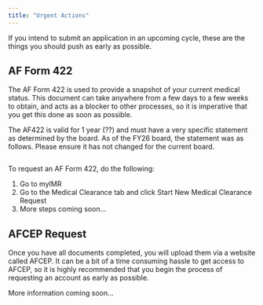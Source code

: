 ```yaml
---
title: "Urgent Actions"
---
```


If you intend to submit an application in an upcoming cycle, these are the things you should push as early as possible.

## AF Form 422

The AF Form 422 is used to provide a snapshot of your current medical status. This document can take anywhere from a few days to a few weeks to obtain, and acts as a blocker to other processes, so it is imperative that you get this done as soon as possible.

The AF422 is valid for 1 year (??) and must have a very specific statement as determined by the board. As of the FY26 board, the statement was as follows. Please ensure it has not changed for the current board. 

```
```

To request an AF Form 422, do the following:
1. Go to myIMR
2. Go to the Medical Clearance tab and click Start New Medical Clearance Request
3. More steps coming soon... 

## AFCEP Request

Once you have all documents completed, you will upload them via a website called AFCEP. It can be a bit of a time consuming hassle to get access to AFCEP, so it is highly recommended that you begin the process of requesting an account as early as possible.

More information coming soon... 
